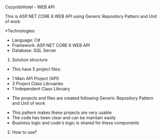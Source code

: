 CozynibiHotel - WEB API

This is ASP.NET CORE 6 WEB API using Generic Repository Pattern and Unit of work

*Technologies:
- Language: C#
- Framework: ASP.NET CORE 6 WEB API
- Database: SQL Server

1. Solution structure
- This have 5 project files: 
+ 1 Main API Project (API)
+ 3 Project Class Libruaries
+ 1 Independent Class Libruary

- The projects and files are created following Generic Repository Pattern and Unit of work
+ This pattern makes these projects are very usable
+ The code has been clear and can be maintain easily
+ Business logic and code's logic is shared for these components

2. How to use?